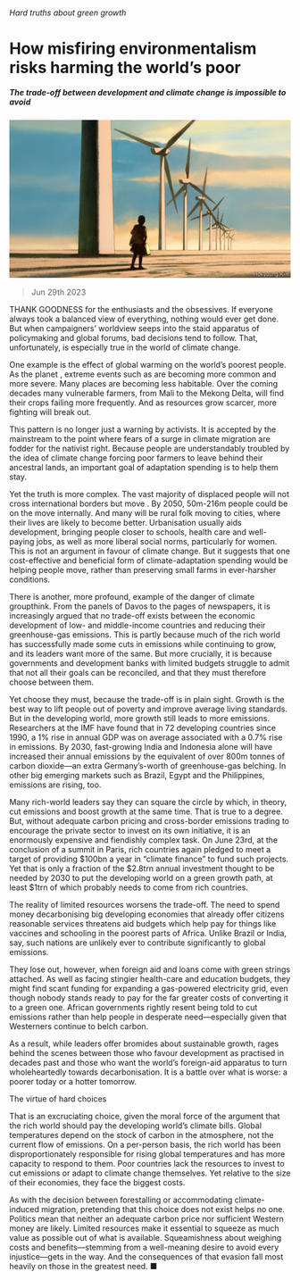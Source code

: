 ###### Hard truths about green growth

# How misfiring environmentalism risks harming the world’s poor 

##### The trade-off between development and climate change is impossible to avoid 

![image](images/20230701_LDD002.jpg) 

> Jun 29th 2023 

THANK GOODNESS for the enthusiasts and the obsessives. If everyone always took a balanced view of everything, nothing would ever get done. But when campaigners’ worldview seeps into the staid apparatus of policymaking and global forums, bad decisions tend to follow. That, unfortunately, is especially true in the world of climate change.

One example is the effect of global warming on the world’s poorest people. As the planet , extreme events such as  are becoming more common and more severe. Many places are becoming less habitable. Over the coming decades many vulnerable farmers, from Mali to the Mekong Delta, will find their crops failing more frequently. And as resources grow scarcer, more fighting will break out. 

This pattern is no longer just a warning by activists. It is accepted by the mainstream to the point where fears of a surge in climate migration are fodder for the nativist right. Because people are understandably troubled by the idea of climate change forcing poor farmers to leave behind their ancestral lands, an important goal of adaptation spending is to help them stay.

Yet the truth is more complex. The vast majority of displaced people will not cross international borders but move . By 2050, 50m-216m people could be on the move internally. And many will be rural folk moving to cities, where their lives are likely to become better. Urbanisation usually aids development, bringing people closer to schools, health care and well-paying jobs, as well as more liberal social norms, particularly for women. This is not an argument in favour of climate change. But it suggests that one cost-effective and beneficial form of climate-adaptation spending would be helping people move, rather than preserving small farms in ever-harsher conditions. 

There is another, more profound, example of the danger of climate groupthink. From the panels of Davos to the pages of newspapers, it is increasingly argued that no trade-off exists between the economic development of low- and middle-income countries and reducing their greenhouse-gas emissions. This is partly because much of the rich world has successfully made some cuts in emissions while continuing to grow, and its leaders want more of the same. But more crucially, it is because governments and development banks with limited budgets struggle to admit that not all their goals can be reconciled, and that they must therefore choose between them.

Yet choose they must, because the trade-off is in plain sight. Growth is the best way to lift people out of poverty and improve average living standards. But in the developing world, more growth still leads to more emissions. Researchers at the IMF have found that in 72 developing countries since 1990, a 1% rise in annual GDP was on average associated with a 0.7% rise in emissions. By 2030, fast-growing India and Indonesia alone will have increased their annual emissions by the equivalent of over 800m tonnes of carbon dioxide—an extra Germany’s-worth of greenhouse-gas belching. In other big emerging markets such as Brazil, Egypt and the Philippines, emissions are rising, too.

Many rich-world leaders say they can square the circle by  which, in theory, cut emissions and boost growth at the same time. That is true to a degree. But, without adequate carbon pricing and cross-border emissions trading to encourage the private sector to invest on its own initiative, it is an enormously expensive and fiendishly complex task. On June 23rd, at the conclusion of a summit in Paris, rich countries again pledged to meet a target of providing $100bn a year in “climate finance” to fund such projects. Yet that is only a fraction of the $2.8trn annual investment thought to be needed by 2030 to put the developing world on a green growth path, at least $1trn of which probably needs to come from rich countries.


The reality of limited resources worsens the trade-off. The need to spend money decarbonising big developing economies that already offer citizens reasonable services threatens aid budgets which help pay for things like vaccines and schooling in the poorest parts of Africa. Unlike Brazil or India, say, such nations are unlikely ever to contribute significantly to global emissions. 

They lose out, however, when foreign aid and loans come with green strings attached. As well as facing stingier health-care and education budgets, they might find scant funding for expanding a gas-powered electricity grid, even though nobody stands ready to pay for the far greater costs of converting it to a green one. African governments rightly resent being told to cut emissions rather than help people in desperate need—especially given that Westerners continue to belch carbon.

As a result, while leaders offer bromides about sustainable growth,  rages behind the scenes between those who favour development as practised in decades past and those who want the world’s foreign-aid apparatus to turn wholeheartedly towards decarbonisation. It is a battle over what is worse: a poorer today or a hotter tomorrow.

The virtue of hard choices

That is an excruciating choice, given the moral force of the argument that the rich world should pay the developing world’s climate bills. Global temperatures depend on the stock of carbon in the atmosphere, not the current flow of emissions. On a per-person basis, the rich world has been disproportionately responsible for rising global temperatures and has more capacity to respond to them. Poor countries lack the resources to invest to cut emissions or adapt to climate change themselves. Yet relative to the size of their economies, they face the biggest costs.

As with the decision between forestalling or accommodating climate-induced migration, pretending that this choice does not exist helps no one. Politics mean that neither an adequate carbon price nor sufficient Western money are likely. Limited resources make it essential to squeeze as much value as possible out of what is available. Squeamishness about weighing costs and benefits—stemming from a well-meaning desire to avoid every injustice—gets in the way. And the consequences of that evasion fall most heavily on those in the greatest need. ■


